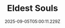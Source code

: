 ---
title: "Eldest Souls"
id: 1108590
date: 2025-09-05T05:00:11.229Z
link: games/steam/recent/eldest-souls
image: http://media.steampowered.com/steamcommunity/public/images/apps/1108590/415972b4704c3a976ad04e502ecedc0fad54fbb7.jpg
playtime_2weeks: 12
playtime_forever: 12
playtime_windows_forever: 0
playtime_mac_forever: 0
playtime_linux_forever: 12
playtime_deck_forever: 12
---
